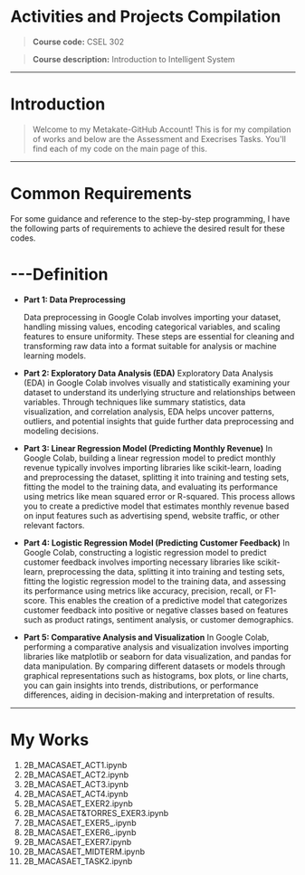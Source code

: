 # **Activities and Projects Compilation**

> **Course code:** CSEL 302

> **Course description:** 	Introduction to Intelligent System

---

# **Introduction**


> Welcome to my Metakate-GitHub Account! This is for my compilation of works and below are the Assessment and Execrises Tasks. You'll find each of my code on the main page of this. 

---

# **Common Requirements**
For some guidance and reference to the step-by-step programming, I have the following parts of requirements to achieve the desired result for these codes.

# **---Definition**

*    **Part 1: Data Preprocessing**

     Data preprocessing in Google Colab involves importing your dataset, handling missing values, encoding categorical variables, and scaling features to ensure uniformity. These steps are essential for cleaning and transforming raw data into a format suitable for analysis or machine learning models.
*    **Part 2: Exploratory Data Analysis (EDA)**
      Exploratory Data Analysis (EDA) in Google Colab involves visually and statistically examining your dataset to understand its underlying structure and relationships between variables. Through techniques like summary statistics, data visualization, and correlation analysis, EDA helps uncover patterns, outliers, and potential insights that guide further data preprocessing and modeling decisions.
*    **Part 3: Linear Regression Model (Predicting Monthly Revenue)**
      In Google Colab, building a linear regression model to predict monthly revenue typically involves importing libraries like scikit-learn, loading and preprocessing the dataset, splitting it into training and testing sets, fitting the model to the training data, and evaluating its performance using metrics like mean squared error or R-squared. This process allows you to create a predictive model that estimates monthly revenue based on input features such as advertising spend, website traffic, or other relevant factors.
*    **Part 4: Logistic Regression Model (Predicting Customer Feedback)**
     In Google Colab, constructing a logistic regression model to predict customer feedback involves importing necessary libraries like scikit-learn, preprocessing the data, splitting it into training and testing sets, fitting the logistic regression model to the training data, and assessing its performance using metrics like accuracy, precision, recall, or F1-score. This enables the creation of a predictive model that categorizes customer feedback into positive or negative classes based on features such as product ratings, sentiment analysis, or customer demographics.
*    **Part 5: Comparative Analysis and Visualization**
      In Google Colab, performing a comparative analysis and visualization involves importing libraries like matplotlib or seaborn for data visualization, and pandas for data manipulation. By comparing different datasets or models through graphical representations such as histograms, box plots, or line charts, you can gain insights into trends, distributions, or performance differences, aiding in decision-making and interpretation of results.

---

# **My Works**

1.   2B_MACASAET_ACT1.ipynb
2.   2B_MACASAET_ACT2.ipynb
1.   2B_MACASAET_ACT3.ipynb
2.   2B_MACASAET_ACT4.ipynb
1.   2B_MACASAET_EXER2.ipynb
2.   2B_MACASAET&TORRES_EXER3.ipynb
1.   2B_MACASAET_EXER5_.ipynb
2.   2B_MACASAET_EXER6_.ipynb
1.   2B_MACASAET_EXER7.ipynb
2.   2B_MACASAET_MIDTERM.ipynb
1.   2B_MACASAET_TASK2.ipynb
